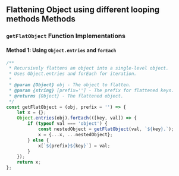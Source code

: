 ## Flattening Object using different looping methods Methods

### `getFlatObject` Function Implementations

#### Method 1: Using `Object.entries` and `forEach`

```javascript
/**
 * Recursively flattens an object into a single-level object.
 * Uses Object.entries and forEach for iteration.
 *
 * @param {Object} obj - The object to flatten.
 * @param {string} [prefix=''] - The prefix for flattened keys.
 * @returns {Object} - The flattened object.
 */
const getFlatObject = (obj, prefix = '') => {
    let x = {};
    Object.entries(obj).forEach(([key, val]) => {
        if (typeof val === 'object') {
            const nestedObject = getFlatObject(val, `${key}.`);
            x = {...x, ...nestedObject};
        } else {
            x[`${prefix}${key}`] = val;
        }
    });
    return x;
};
